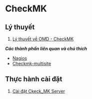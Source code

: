 # CheckMK
## Lý thuyết
1. [Lý thuyết về OMD - CheckMK](Ly-thuyet/ckeckmk.md)

***Các thành phần liên quan và chú thích***
* [Nagios](Note/Nagios.md)
* [Checkmk-multisite](Note/Multisite.md)

## Thực hành cài đặt
1. [Cài đặt Ckeck_MK Server](setup-Check_MK.md)
